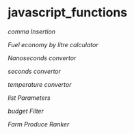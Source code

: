 # javascript_functions

_comma Insertion_

_Fuel economy by litre calculator_

_Nanoseconds convertor_

_seconds convertor_

_temperature convertor_

_list Parameters_

_budget Filter_

_Farm Produce Ranker_
